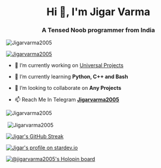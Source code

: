 <h1 align="center">Hi 👋, I'm Jigar Varma</h1>
<h3 align="center">A Tensed Noob programmer from India</h3>

<p align="left"> <img src="https://komarev.com/ghpvc/?username=Jigarvarma2005&label=Profile%20views&color=0e75b6&style=flat" alt="Jigarvarma2005" /> </p>

<p align="left"> <a href="https://github.com/Jigarvarma2005"><img src="https://github-profile-trophy.vercel.app/?username=Jigarvarma2005" alt="Jigarvarma2005" /></a> </p>

- 🔭 I’m currently working on [Universal Projects](https://t.me/Universal_Projects)

- 🌱 I’m currently learning **Python, C++ and Bash**

- 👯 I’m looking to collaborate on **Any Projects**

- 📫 Reach Me In Telegram **[Jigarvarma2005](https://telegram.me/Jigarvarma2005)**


<p><img align="left" src="https://github-readme-stats.vercel.app/api/top-langs?username=Jigarvarma2005&show_icons=true&locale=en&layout=compact&count_private=true&theme=radical" alt="Jigarvarma2005" /></p>
<br>
<p>&nbsp;<img align="center" src="https://github-readme-stats.vercel.app/api?username=Jigarvarma2005&show_icons=true&locale=en&count_private=true&theme=radical" alt="Jigarvarma2005" /></p>

[![Jigar's GitHub Streak](https://github-readme-streak-stats.herokuapp.com?user=Jigarvarma2005&theme=aura-dark&hide_border=true&date_format=j%20M%5B%20Y%5D&type=png)](https://git.io/streak-stats)

[![Jigar's profile on stardev.io](https://stardev.io/developers/Jigarvarma2005/badge/languages/locality.svg)](https://stardev.io/developers/Jigarvarma2005)

[![@jigarvarma2005's Holopin board](https://holopin.me/jigarvarma2005)](https://holopin.io/@jigarvarma2005)
